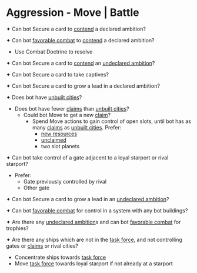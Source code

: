 # Aggression - Move | Battle

✦ Can bot Secure a card to <ins>contend</ins> a declared ambition?

✦ Can bot <ins>favorable combat</ins> to <ins>contend</ins> a declared ambition?

- Use Combat Doctrine to resolve

✦ Can bot Secure a card to <ins>contend</ins> an <ins>undeclared ambition</ins>?

✦ Can bot Secure a card to take captives?

✦ Can bot Secure a card to grow a lead in a declared ambition?

✦ Does bot have <ins>unbuilt cities</ins>?

- Does bot have fewer <ins>claims</ins> than <ins>unbuilt cities</ins>?
	- Could bot Move to get a new <ins>claim</ins>?
		- Spend Move actions to gain control of open slots, until bot has as many <ins>claims</ins> as <ins>unbuilt cities</ins>. Prefer:
			- <ins>new resources</ins>
			- <ins>unclaimed</ins>
			- two slot planets

✦ Can bot take control of a gate adjacent to a loyal starport or rival starport?

- Prefer:
	- Gate previously controlled by rival
	- Other gate

✦ Can bot Secure a card to grow a lead in an <ins>undeclared ambition</ins>?

✦ Can bot <ins>favorable combat</ins> for control in a system with any bot buildings?

✦ Are there any <ins>undeclared ambition</ins>s and can bot <ins>favorable combat</ins> for trophies?

✦ Are there any ships which are not in the <ins>task force</ins>, and not controlling gates or <ins>claims</ins> or rival cities?

- Concentrate ships towards <ins>task force</ins>
- Move <ins>task force</ins> towards loyal starport if not already at a starport

<div class="pagebreak"> </div>
